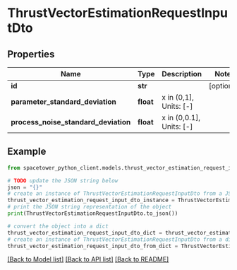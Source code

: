 # ThrustVectorEstimationRequestInputDto


## Properties

Name | Type | Description | Notes
------------ | ------------- | ------------- | -------------
**id** | **str** |  | [optional] 
**parameter_standard_deviation** | **float** | x in (0,1], Units: [-] | 
**process_noise_standard_deviation** | **float** | x in (0,0.1], Units: [-] | 

## Example

```python
from spacetower_python_client.models.thrust_vector_estimation_request_input_dto import ThrustVectorEstimationRequestInputDto

# TODO update the JSON string below
json = "{}"
# create an instance of ThrustVectorEstimationRequestInputDto from a JSON string
thrust_vector_estimation_request_input_dto_instance = ThrustVectorEstimationRequestInputDto.from_json(json)
# print the JSON string representation of the object
print(ThrustVectorEstimationRequestInputDto.to_json())

# convert the object into a dict
thrust_vector_estimation_request_input_dto_dict = thrust_vector_estimation_request_input_dto_instance.to_dict()
# create an instance of ThrustVectorEstimationRequestInputDto from a dict
thrust_vector_estimation_request_input_dto_from_dict = ThrustVectorEstimationRequestInputDto.from_dict(thrust_vector_estimation_request_input_dto_dict)
```
[[Back to Model list]](../README.md#documentation-for-models) [[Back to API list]](../README.md#documentation-for-api-endpoints) [[Back to README]](../README.md)


